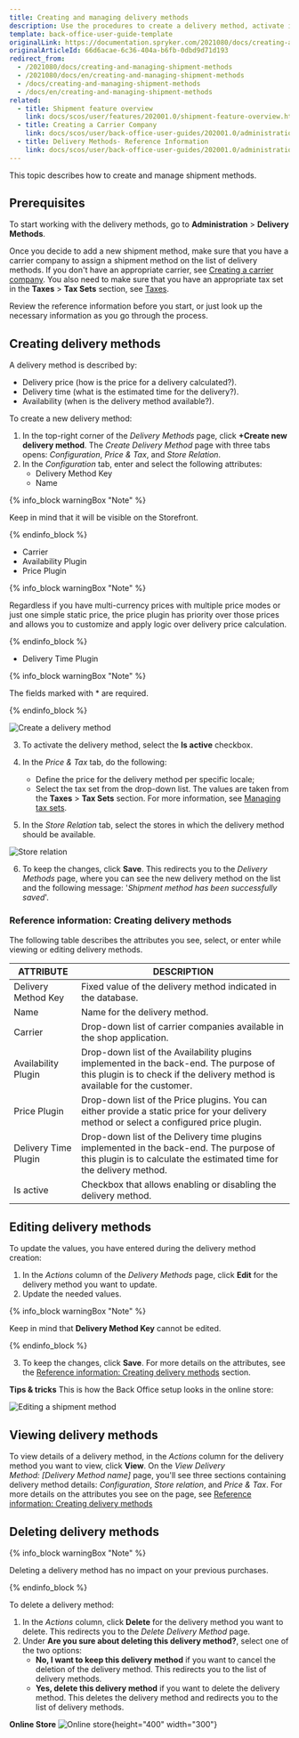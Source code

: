 ```yaml
---
title: Creating and managing delivery methods
description: Use the procedures to create a delivery method, activate it, set a price and tax set, and define a delivery method per store in the Back Office.
template: back-office-user-guide-template
originalLink: https://documentation.spryker.com/2021080/docs/creating-and-managing-shipment-methods
originalArticleId: 66d6acae-6c36-404a-b6fb-0dbd9d71d193
redirect_from:
  - /2021080/docs/creating-and-managing-shipment-methods
  - /2021080/docs/en/creating-and-managing-shipment-methods
  - /docs/creating-and-managing-shipment-methods
  - /docs/en/creating-and-managing-shipment-methods
related:
  - title: Shipment feature overview
    link: docs/scos/user/features/202001.0/shipment-feature-overview.html
  - title: Creating a Carrier Company
    link: docs/scos/user/back-office-user-guides/202001.0/administration/delivery-methods/creating-carrier-companies.html
  - title: Delivery Methods- Reference Information
    link: docs/scos/user/back-office-user-guides/202001.0/administration/delivery-methods/references/delivery-methods-reference-information.html
---
```


This topic describes how to create and manage shipment methods.

## Prerequisites

To start working with the delivery methods, go to **Administration** > **Delivery Methods**.

Once you decide to add a new shipment method, make sure that you have a carrier company to assign a shipment method on the list of delivery methods. If you don't have an appropriate carrier, see [Creating a carrier company](/docs/scos/user/back-office-user-guides/{{page.version}}/administration/delivery-methods/creating-carrier-companies.html). You also need to make sure that you have an appropriate tax set in the **Taxes** > **Tax Sets** section, see [Taxes](/docs/scos/user/features/{{page.version}}/tax-feature-overview.html).

Review the reference information before you start, or just look up the necessary information as you go through the process.

## Creating delivery methods

A delivery method is described by:
* Delivery price (how is the price for a delivery calculated?).
* Delivery time (what is the estimated time for the delivery?).
* Availability (when is the delivery method available?).

To create a new delivery method:
1. In the top-right corner of the *Delivery Methods* page, click **+Create new delivery method**. The *Create Delivery Method* page with three tabs opens: *Configuration*, *Price & Tax*, and *Store Relation*.
2. In the *Configuration* tab, enter and select the following attributes:
   * Delivery Method Key
   * Name

{% info_block warningBox "Note" %}

Keep in mind that it will be visible on the Storefront.

{% endinfo_block %}

   * Carrier
   * Availability Plugin
   * Price Plugin

{% info_block warningBox "Note" %}

Regardless if you have multi-currency prices with multiple price modes or just one simple static price, the price plugin has priority over those prices and allows you to customize and apply logic over delivery price calculation.

{% endinfo_block %}

   * Delivery Time Plugin

{% info_block warningBox "Note" %}

The fields marked with * are required.

{% endinfo_block %}

![Create a delivery method](https://spryker.s3.eu-central-1.amazonaws.com/docs/User+Guides/Back+Office+User+Guides/Administration/Shipment/Creating+and+Managing+Shipment+Methods/create-delivery-method.png)

3. To activate the delivery method, select the **Is active** checkbox.
4. In the *Price & Tax* tab, do the following:
   * Define the price for the delivery method per specific locale;
   * Select the tax set from the drop-down list. The values are taken from the **Taxes** > **Tax Sets** section. For more information, see [Managing tax sets](/docs/scos/user/back-office-user-guides/{{page.version}}/administration/tax-sets/managing-tax-sets.html).

5. In the *Store Relation* tab, select the stores in which the delivery method should be available.

![Store relation](https://spryker.s3.eu-central-1.amazonaws.com/docs/User+Guides/Back+Office+User+Guides/Administration/Shipment/Creating+and+Managing+Shipment+Methods/store-relation-delivery-method.png)

6. To keep the changes, click **Save**. This redirects you to the *Delivery Methods* page, where you can see the new delivery method on the list and the following message: '*Shipment method has been successfully saved*'.

### Reference information: Creating delivery methods

The following table describes the attributes you see, select, or enter while viewing or editing delivery methods.

| ATTRIBUTE | DESCRIPTION |
| --- | --- |
| Delivery Method Key | Fixed value of the delivery method indicated in the database. |
| Name | Name for the delivery method. |
| Carrier | Drop-down list of carrier companies available in the shop application. |
| Availability Plugin | Drop-down list of the Availability plugins implemented in the back-end. The purpose of this plugin is to check if the delivery method is available for the customer. |
| Price Plugin | Drop-down list of the Price plugins. You can either provide a static price for your delivery method or select a configured price plugin. |
| Delivery Time Plugin | Drop-down list of the Delivery time plugins implemented in the back-end. The purpose of this plugin is to calculate the estimated time for the delivery method. |
| Is active | Checkbox that allows enabling or disabling the delivery method. |

## Editing delivery methods

To update the values, you have entered during the delivery method creation:
1. In the _Actions_ column of the *Delivery Methods* page, click **Edit** for the delivery method you want to update.
2. Update the needed values.

{% info_block warningBox "Note" %}

Keep in mind that **Delivery Method Key** cannot be edited.

{% endinfo_block %}

3. To keep the changes, click **Save**. For more details on the attributes, see the [Reference information: Creating delivery methods](#reference-information-creating-delivery-methods) section.

**Tips & tricks**
This is how the Back Office setup looks in the online store:

![Editing a shipment method](https://spryker.s3.eu-central-1.amazonaws.com/docs/User+Guides/Back+Office+User+Guides/Administration/Shipment/Creating+and+Managing+Shipment+Methods/editing-shipment-method.png)


## Viewing delivery methods

To view details of a delivery method, in the *Actions* column for the delivery method you want to view, click **View**. On the *View Delivery Method: [Delivery Method name]* page, you'll see three sections containing delivery method details: *Configuration*, *Store relation*, and *Price & Tax*. For more details on the attributes you see on the page, see [Reference information: Creating delivery methods](#reference-information-creating-delivery-methods) 

## Deleting delivery methods

{% info_block warningBox "Note" %}

Deleting a delivery method has no impact on your previous purchases.

{% endinfo_block %}

To delete a delivery method:

1. In the *Actions* column, click **Delete** for the delivery method you want to delete. This redirects you to the *Delete Delivery Method* page.
2. Under **Are you sure about deleting this delivery method?**, select one of the two options:
   * **No, I want to keep this delivery method** if you want to cancel the deletion of the delivery method. This redirects you to the list of delivery methods.
   * **Yes, delete this delivery method** if you want to delete the delivery method. This deletes the delivery method and redirects you to the list of delivery methods.

**Online Store**
![Online store](https://spryker.s3.eu-central-1.amazonaws.com/docs/User+Guides/Back+Office+User+Guides/Administration/Shipment/Creating+and+Managing+Shipment+Methods/online-store.png){height="400" width="300"}
